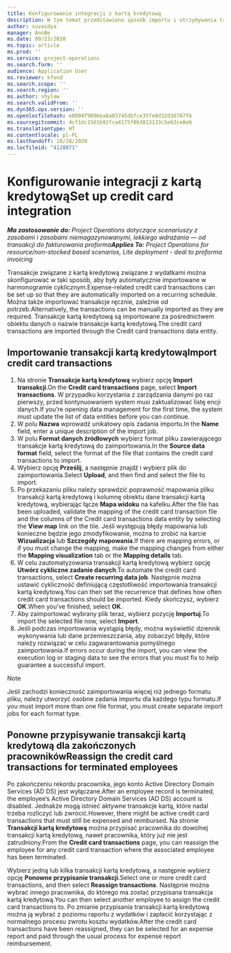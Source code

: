 ```yaml
---
title: Konfigurowanie integracji z kartą kredytową
description: W tym temat przedstawiono sposób importu i utrzymywania transakcji kartą kredytową związanych z wydatkami.
author: suvaidya
manager: AnnBe
ms.date: 09/23/2020
ms.topic: article
ms.prod: ''
ms.service: project-operations
ms.search.form: ''
audience: Application User
ms.reviewer: kfend
ms.search.scope: ''
ms.search.region: ''
ms.author: shylaw
ms.search.validFrom: ''
ms.dyn365.ops.version: ''
ms.openlocfilehash: e0004f9096ea8a03745dbfce35fe0d32d3d707f6
ms.sourcegitcommit: 4cf1dc1561b92fca4175f0b3813133c5e63ce8e6
ms.translationtype: HT
ms.contentlocale: pl-PL
ms.lasthandoff: 10/28/2020
ms.locfileid: "4120871"
---
```

# <a name="set-up-credit-card-integration"></a><span data-ttu-id="90733-103">Konfigurowanie integracji z kartą kredytową</span><span class="sxs-lookup"><span data-stu-id="90733-103">Set up credit card integration</span></span>

<span data-ttu-id="90733-104">_**Ma zastosowanie do:** Project Operations dotyczące scenariuszy z zasobami i zasobami niemagazynowanymi, lekkiego wdrażania — od transakcji do fakturowania proforma_</span><span class="sxs-lookup"><span data-stu-id="90733-104">_**Applies To:** Project Operations for resource/non-stocked based scenarios, Lite deployment - deal to proforma invoicing_</span></span>

<span data-ttu-id="90733-105">Transakcje związane z kartą kredytową związane z wydatkami można skonfigurować w taki sposób, aby były automatycznie importowane w harmonogramie cyklicznym.</span><span class="sxs-lookup"><span data-stu-id="90733-105">Expense-related credit card transactions can be set up so that they are automatically imported on a recurring schedule.</span></span> <span data-ttu-id="90733-106">Można także importować transakcje ręcznie, zależnie od potrzeb.</span><span class="sxs-lookup"><span data-stu-id="90733-106">Alternatively, the transactions can be manually imported as they are required.</span></span> <span data-ttu-id="90733-107">Transakcje kartą kredytową są importowane za pośrednictwem obiektu danych o nazwie transakcje kartą kredytową.</span><span class="sxs-lookup"><span data-stu-id="90733-107">The credit card transactions are imported through the Credit card transactions data entity.</span></span>

## <a name="import-credit-card-transactions"></a><span data-ttu-id="90733-108">Importowanie transakcji kartą kredytową</span><span class="sxs-lookup"><span data-stu-id="90733-108">Import credit card transactions</span></span>

1. <span data-ttu-id="90733-109">Na stronie **Transakcje kartą kredytową** wybierz opcję **Import transakcji**.</span><span class="sxs-lookup"><span data-stu-id="90733-109">On the **Credit card transactions** page, select **Import transactions**.</span></span> <span data-ttu-id="90733-110">W przypadku korzystania z zarządzania danymi po raz pierwszy, przed kontynuowaniem system musi zaktualizować listę encji danych.</span><span class="sxs-lookup"><span data-stu-id="90733-110">If you’re opening data management for the first time, the system must update the list of data entities before you can continue.</span></span>
2. <span data-ttu-id="90733-111">W polu **Nazwa** wprowadź unikatowy opis zadania importu.</span><span class="sxs-lookup"><span data-stu-id="90733-111">In the **Name** field, enter a unique description of the import job.</span></span>
3. <span data-ttu-id="90733-112">W polu **Format danych źródłowych** wybierz format pliku zawierającego transakcje kartą kredytową do zaimportowania.</span><span class="sxs-lookup"><span data-stu-id="90733-112">In the **Source data format** field, select the format of the file that contains the credit card transactions to import.</span></span>
4. <span data-ttu-id="90733-113">Wybierz opcję **Prześlij**, a następnie znajdź i wybierz plik do zaimportowania.</span><span class="sxs-lookup"><span data-stu-id="90733-113">Select **Upload**, and then find and select the file to import.</span></span>
5. <span data-ttu-id="90733-114">Po przekazaniu pliku należy sprawdzić poprawność mapowania pliku transakcji kartą kredytową i kolumnę obiektu dane transakcji kartą kredytową, wybierając łącze **Mapa widoku** na kafelku.</span><span class="sxs-lookup"><span data-stu-id="90733-114">After the file has been uploaded, validate the mapping of the credit card transaction file and the columns of the Credit card transactions data entity by selecting the **View map** link on the tile.</span></span> <span data-ttu-id="90733-115">Jeśli występują błędy mapowania lub konieczne będzie jego zmodyfikowanie, można to zrobić na karcie **Wizualizacja** lub **Szczegóły mapowania**.</span><span class="sxs-lookup"><span data-stu-id="90733-115">If there are mapping errors, or if you must change the mapping, make the mapping changes from either the **Mapping visualization** tab or the **Mapping details** tab.</span></span>
6. <span data-ttu-id="90733-116">W celu zautomatyzowania transakcji kartą kredytową wybierz opcję **Utwórz cykliczne zadanie danych**.</span><span class="sxs-lookup"><span data-stu-id="90733-116">To automate the credit card transactions, select **Create recurring data job**.</span></span> <span data-ttu-id="90733-117">Następnie można ustawić cykliczność definiującą częstotliwość importowania transakcji kartą kredytową.</span><span class="sxs-lookup"><span data-stu-id="90733-117">You can then set the recurrence that defines how often credit card transactions should be imported.</span></span> <span data-ttu-id="90733-118">Kiedy skończysz, wybierz **OK**.</span><span class="sxs-lookup"><span data-stu-id="90733-118">When you’ve finished, select **OK**.</span></span>
7. <span data-ttu-id="90733-119">Aby zaimportować wybrany plik teraz, wybierz pozycję **Importuj**.</span><span class="sxs-lookup"><span data-stu-id="90733-119">To import the selected file now, select **Import**.</span></span>
8. <span data-ttu-id="90733-120">Jeśli podczas importowania wystąpią błędy, można wyświetlić dziennik wykonywania lub dane przemieszczania, aby zobaczyć błędy, które należy rozwiązać w celu zagwarantowania pomyślnego zaimportowania.</span><span class="sxs-lookup"><span data-stu-id="90733-120">If errors occur during the import, you can view the execution log or staging data to see the errors that you must fix to help guarantee a successful import.</span></span>

> [!NOTE]
> <span data-ttu-id="90733-121">Jeśli zachodzi konieczność zaimportowania więcej niż jednego formatu pliku, należy utworzyć osobne zadania importu dla każdego typu formatu.</span><span class="sxs-lookup"><span data-stu-id="90733-121">If you must import more than one file format, you must create separate import jobs for each format type.</span></span>

## <a name="reassign-the-credit-card-transactions-for-terminated-employees"></a><span data-ttu-id="90733-122">Ponowne przypisywanie transakcji kartą kredytową dla zakończonych pracowników</span><span class="sxs-lookup"><span data-stu-id="90733-122">Reassign the credit card transactions for terminated employees</span></span>

<span data-ttu-id="90733-123">Po zakończeniu rekordu pracownika, jego konto Active Directory Domain Services (AD DS) jest wyłączane.</span><span class="sxs-lookup"><span data-stu-id="90733-123">After an employee record is terminated, the employee’s Active Directory Domain Services (AD DS) account is disabled.</span></span> <span data-ttu-id="90733-124">Jednakże mogą istnieć aktywne transakcje kartą, które nadal trzeba rozliczyć lub zwrócić.</span><span class="sxs-lookup"><span data-stu-id="90733-124">However, there might be active credit card transactions that must still be expensed and reimbursed.</span></span> <span data-ttu-id="90733-125">Na stronie **Transakcji kartą kredytową** można przypisać pracownika do dowolnej transakcji kartą kredytową, nawet pracownika, który już nie jest zatrudniony.</span><span class="sxs-lookup"><span data-stu-id="90733-125">From the **Credit card transactions** page, you can reassign the employee for any credit card transaction where the associated employee has been terminated.</span></span>

<span data-ttu-id="90733-126">Wybierz jedną lub kilka transakcji kartą kredytową, a następnie wybierz opcję **Ponowne przypisanie transakcji**.</span><span class="sxs-lookup"><span data-stu-id="90733-126">Select one or more credit card transactions, and then select **Reassign transactions**.</span></span> <span data-ttu-id="90733-127">Następnie można wybrać innego pracownika, do którego ma zostać przypisana transakcja kartą kredytową.</span><span class="sxs-lookup"><span data-stu-id="90733-127">You can then select another employee to assign the credit card transactions to.</span></span> <span data-ttu-id="90733-128">Po zmianie przypisania transakcji kartą kredytową można ją wybrać z poziomu raportu z wydatków i zapłacić korzystając z normalnego procesu zwrotu kosztu wydatków.</span><span class="sxs-lookup"><span data-stu-id="90733-128">After the credit card transactions have been reassigned, they can be selected for an expense report and paid through the usual process for expense report reimbursement.</span></span>
